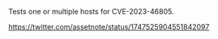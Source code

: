 Tests one or multiple hosts for CVE-2023-46805.

https://twitter.com/assetnote/status/1747525904551842097